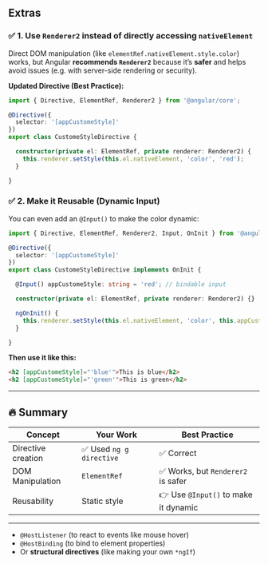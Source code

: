 ##  Extras

### ✅ 1. Use `Renderer2` instead of directly accessing `nativeElement`
Direct DOM manipulation (like `elementRef.nativeElement.style.color`) works, but Angular **recommends `Renderer2`** because it’s **safer** and helps avoid issues (e.g. with server-side rendering or security).

**Updated Directive (Best Practice):**

```ts
import { Directive, ElementRef, Renderer2 } from '@angular/core';

@Directive({
  selector: '[appCustomeStyle]'
})
export class CustomeStyleDirective {

  constructor(private el: ElementRef, private renderer: Renderer2) {
    this.renderer.setStyle(this.el.nativeElement, 'color', 'red');
  }

}
```

### ✅ 2. Make it Reusable (Dynamic Input)

You can even add an `@Input()` to make the color dynamic:

```ts
import { Directive, ElementRef, Renderer2, Input, OnInit } from '@angular/core';

@Directive({
  selector: '[appCustomeStyle]'
})
export class CustomeStyleDirective implements OnInit {

  @Input() appCustomeStyle: string = 'red'; // bindable input

  constructor(private el: ElementRef, private renderer: Renderer2) {}

  ngOnInit() {
    this.renderer.setStyle(this.el.nativeElement, 'color', this.appCustomeStyle);
  }

}
```

**Then use it like this:**

```html
<h2 [appCustomeStyle]="'blue'">This is blue</h2>
<h2 [appCustomeStyle]="'green'">This is green</h2>
```

---

## 🔥 Summary

| Concept | Your Work | Best Practice |
|--------|-----------|---------------|
| Directive creation | ✅ Used `ng g directive` | ✅ Correct |
| DOM Manipulation | `ElementRef` | ✅ Works, but `Renderer2` is safer |
| Reusability | Static style | 👉 Use `@Input()` to make it dynamic |

---

- `@HostListener` (to react to events like mouse hover)
- `@HostBinding` (to bind to element properties)
- Or **structural directives** (like making your own `*ngIf`)